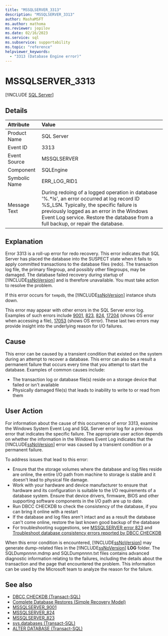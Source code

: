 ```yaml
---
title: "MSSQLSERVER_3313"
description: "MSSQLSERVER_3313"
author: MashaMSFT
ms.author: mathoma
ms.reviewer: jopilov
ms.date: 02/16/2023
ms.service: sql
ms.subservice: supportability
ms.topic: "reference"
helpviewer_keywords:
  - "3313 (Database Engine error)"
---
```

# MSSQLSERVER_3313

[!INCLUDE [SQL Server](../../includes/applies-to-version/sqlserver.md)]

## Details

| Attribute | Value |
| :--- | :--- |
| Product Name | SQL Server |
| Event ID | 3313 |
| Event Source | MSSQLSERVER |
| Component | SQLEngine |
| Symbolic Name | ERR_LOG_RID1 |
| Message Text | During redoing of a logged operation in database '%.*ls', an error occurred at log record ID %S_LSN. Typically, the specific failure is previously logged as an error in the Windows Event Log service. Restore the database from a full backup, or repair the database. |

## Explanation

Error 3313 is a roll-up error for redo recovery. This error indicates that SQL Server has placed the database into the SUSPECT state when it fails to apply committed transactions to the database files (redo). The transaction log file, the primary filegroup, and possibly other filegroups, may be damaged. The database failed recovery during startup of [!INCLUDE[ssNoVersion](../../includes/ssnoversion-md.md)] and is therefore unavailable. You must take action to resolve the problem.

If this error occurs for `tempdb`, the [!INCLUDE[ssNoVersion](../../includes/ssnoversion-md.md)] instance shuts down.

This error may appear with other errors in the SQL Server error log. Examples of such errors include [9001](mssqlserver-9002-database-engine-error.md), [823](mssqlserver-823-database-engine-error.md), [824](mssqlserver-824-database-engine-error.md), [17204](mssqlserver-17204-database-engine-error.md) (shows OS error when accessing a file), [17053](mssqlserver-17053-database-engine-error.md) (shows OS error). These last two errors may provide insight into the underlying reason for I/O failures.

## Cause

This error can be caused by a transient condition that existed on the system during an attempt to recover a database. This error can also be a result a permanent failure that occurs every time that you attempt to start the database. Examples of common causes include:

- The transaction log or database file(s) reside on a storage device that failed or isn't available
- Physically damaged file(s) that leads to inability to write to or read from them


## User Action


For information about the cause of this occurrence of error 3313, examine the Windows System Event Log and SQL Server error log for a previous error that indicates the specific failure. The appropriate user action depends on whether the information in the Windows Event Log indicates that the [!INCLUDE[ssNoVersion](../../includes/ssnoversion-md.md)] error was caused by a transient condition or a permanent failure. 

To address issues that lead to this error:

- Ensure that the storage volumes where the database and log files reside are online, the entire I/O path from machine to storage is stable and it doesn't lead to physical file damage.
- Work with your hardware and device manufacturer to ensure that hardware and its configuration is suitable to the I/O requirements of a database system. Ensure that device drivers, firmware, BIOS and other supporting software components in the I/O path are up to date.
- Run DBCC CHECKDB to check the consistency of the database, if you can bring it online with a restart
- If the database and log files aren't intact and as a result the database can't come online, restore the last known good backup of the database
- For troubleshooting suggestions, see [MSSQLSERVER error 823](mssqlserver-823-database-engine-error.md) and [Troubleshoot database consistency errors reported by DBCC CHECKDB](/troubleshoot/sql/database-engine/database-file-operations/troubleshoot-dbcc-checkdb-errors)


When this error condition is encountered, [!INCLUDE[ssNoVersion](../../includes/ssnoversion-md.md)] may generate dump-related files in the [!INCLUDE[ssNoVersion](../../includes/ssnoversion-md.md)] **LOG** folder. The SQLDump*nnnn*.mdmp and SQLDump*nnnn*.txt files contains advanced diagnostic information relating to the failures, including the details about the transaction and the page that encountered the problem. This information can be used by the Microsoft team to analyze the reason for the failure.

## See also

- [DBCC CHECKDB (Transact-SQL)](~/t-sql/database-console-commands/dbcc-checkdb-transact-sql.md)
- [Complete Database Restores (Simple Recovery Model)](~/relational-databases/backup-restore/complete-database-restores-simple-recovery-model.md)
- [MSSQLSERVER_9001](~/relational-databases/errors-events/mssqlserver-9001-database-engine-error.md)
- [MSSQLSERVER_824](~/relational-databases/errors-events/mssqlserver-824-database-engine-error.md)
- [MSSQLSERVER_823](~/relational-databases/errors-events/mssqlserver-823-database-engine-error.md)
- [sys.databases (Transact-SQL)](~/relational-databases/system-catalog-views/sys-databases-transact-sql.md)
- [ALTER DATABASE (Transact-SQL)](~/t-sql/statements/alter-database-transact-sql-set-options.md)
